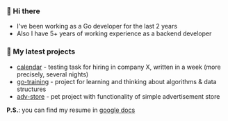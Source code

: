 ### 👋 Hi there
- I've been working as a Go developer for the last 2 years
- Also I have 5+ years of working experience as a backend developer


### 🌱 My latest projects

- [calendar](https://github.com/SaenkoDmitry/calendar) - testing task for hiring in company X, written in a week (more precisely, several nights)
- [go-training](https://github.com/SaenkoDmitry/go-training) - project for learning and thinking about algorithms & data structures
- [adv-store](https://github.com/SaenkoDmitry/adv-app) - pet project with functionality of simple advertisement store

**P.S.**: you can find my resume in [google docs](https://docs.google.com/document/d/1-jesZbzQwrMMGQ_1b5k-FzLp85yn1xHf6IkZDMh73A8)

<!--

Here are some ideas to get you started:

- 🔭 I’m currently working on ...
- 🌱 I’m currently learning ...
- 👯 I’m looking to collaborate on ...
- 🤔 I’m looking for help with ...
- 💬 Ask me about ...
- 📫 How to reach me: ...
- 😄 Pronouns: ...
- ⚡ Fun fact: ...
-->
